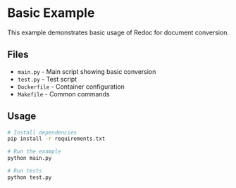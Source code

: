 # Basic Example

This example demonstrates basic usage of Redoc for document conversion.

## Files

- `main.py` - Main script showing basic conversion
- `test.py` - Test script
- `Dockerfile` - Container configuration
- `Makefile` - Common commands

## Usage

```bash
# Install dependencies
pip install -r requirements.txt

# Run the example
python main.py

# Run tests
python test.py
```
